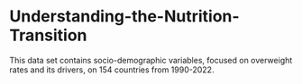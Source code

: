 # Understanding-the-Nutrition-Transition
This data set contains socio-demographic variables, focused on overweight rates and its drivers, on 154 countries from 1990-2022.
